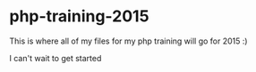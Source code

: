 # php-training-2015
This is where all of my files for my php training will go for 2015 :)

I can't wait to get started
